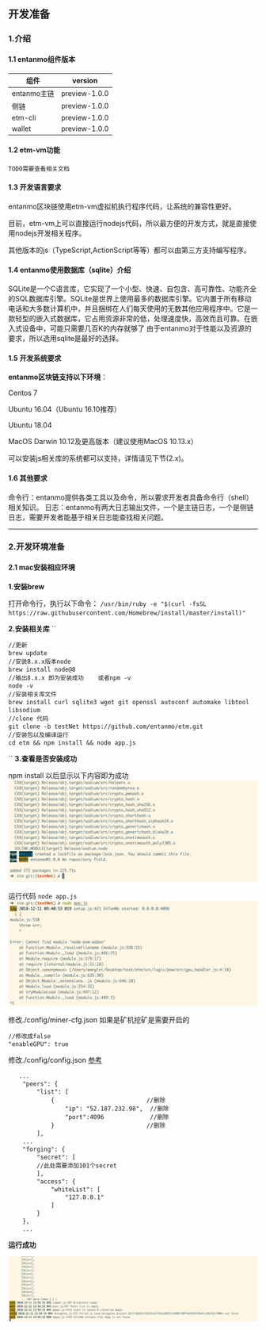 ## 开发准备
### 1.介绍
#### 1.1 entanmo组件版本
| 组件        | version           |
| ------------- |:-------------:| 
| entanmo主链      | preview-1.0.0 | 
| 侧链      | preview-1.0.0      | 
| etm-cli | preview-1.0.0      |
| wallet | preview-1.0.0      | 

#### 1.2 etm-vm功能
	TODO需要查看相关文档
#### 1.3 开发语言要求
entanmo区块链使用etm-vm虚拟机执行程序代码，让系统的兼容性更好。

目前，etm-vm上可以直接运行nodejs代码，所以最方便的开发方式，就是直接使用nodejs开发相关程序。

其他版本的js（TypeScript,ActionScript等等）都可以由第三方支持编写程序。
#### 1.4 entanmo使用数据库（sqlite）介绍
SQLite是一个C语言库，它实现了一个小型、快速、自包含、高可靠性、功能齐全的SQL数据库引擎。SQLite是世界上使用最多的数据库引擎。它内置于所有移动电话和大多数计算机中，并且捆绑在人们每天使用的无数其他应用程序中。它是一款轻型的嵌入式数据库，它占用资源非常的低，处理速度快，高效而且可靠。在嵌入式设备中，可能只需要几百K的内存就够了
由于entanmo对于性能以及资源的要求，所以选用sqlite是最好的选择。
#### 1.5 开发系统要求
**entanmo区块链支持以下环境**：

Centos 7

Ubuntu 16.04（Ubuntu 16.10推荐）

Ubuntu 18.04

MacOS Darwin 10.12及更高版本（建议使用MacOS 10.13.x）

可以安装js相关库的系统都可以支持，详情请见下节(2.x)。
#### 1.6 其他要求
命令行：entanmo提供各类工具以及命令，所以要求开发者具备命令行（shell）相关知识。
日志：entanmo有两大日志输出文件，一个是主链日志，一个是侧链日志，需要开发者能基于相关日志能查找相关问题。

-------------------
### 2.开发环境准备
#### 2.1 mac安装相应环境
**1.安装brew**

打开命令行，执行以下命令：
`/usr/bin/ruby -e "$(curl -fsSL https://raw.githubusercontent.com/Homebrew/install/master/install)"`

**2.安装相关库**
``
	
	//更新
	brew update
	//安装8.x.x版本node
	brew install node@8
	//输出8.x.x 即为安装成功	或者npm -v
	node -v 
	//安装相关库文件
	brew install curl sqlite3 wget git openssl autoconf automake libtool libsodium
	//clone 代码
	git clone -b testNet https://github.com/entanmo/etm.git 
	//安装包以及编译运行
	cd etm && npm install && node app.js
	
	
``
**3.查看是否安装成功**

npm install 以后显示以下内容即为成功
![](../img/install_success-mac.png)

运行代码 `node app.js`
![](../img/node_app_error-mac.png)

修改./config/miner-cfg.json 如果是矿机挖矿是需要开启的
	
	//修改成false
	"enableGPU": true 

修改./config/config.json [参考](../img/config.json)

```
   ...
	"peers": {
    	"list": [
      		{                          //删除
        		"ip": "52.187.232.98",  //删除
        		"port":4096             //删除
      		}                          //删除
    	],
    ...
    "forging": {
    	"secret": [
    	//此处需要添加101个secret
    	],
    	"access": {
      		"whiteList": [
        		"127.0.0.1"
      		]
    	}
  	},
  	...

```

**运行成功**

![](../img/run_success.png)


